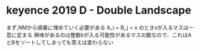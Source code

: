 # keyence 2019 D - Double Landscape
まず,NMから順番に埋めていく必要がある
A_i = B_j = x のときxが入るマスは一意に定まる
興味があるのは整数kが入る可能性があるマスの数なので、これはAとBをソートしてしまっても答えは変わらない
